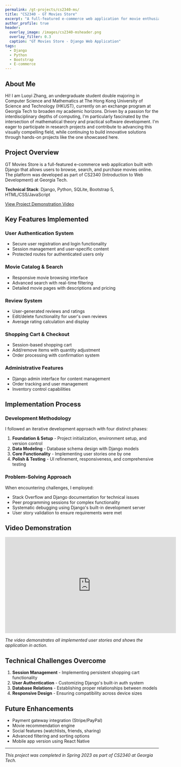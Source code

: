 ```yaml
---
permalink: /gt-projects/cs2340-ms/
title: "CS2340 - GT Movies Store"
excerpt: "A full-featured e-commerce web application for movie enthusiasts"
author_profile: true
header:
  overlay_image: /images/cs2340-msheader.png
  overlay_filter: 0.3
  caption: "GT Movies Store - Django Web Application"
tags:
  - Django
  - Python
  - Bootstrap
  - E-commerce
---
```


## About Me

Hi! I am Luoyi Zhang, an undergraduate student double majoring in Computer Science and Mathematics at The Hong Kong University of Science and Technology (HKUST), currently on an exchange program at Georgia Tech to broaden my academic horizons. Driven by a passion for the interdisciplinary depths of computing, I'm particularly fascinated by the intersection of mathematical theory and practical software development. I'm eager to participate in research projects and contribute to advancing this visually compelling field, while continuing to build innovative solutions through hands-on projects like the one showcased here.

## Project Overview

GT Movies Store is a full-featured e-commerce web application built with Django that allows users to browse, search, and purchase movies online. The platform was developed as part of CS2340 (Introduction to Web Development) at Georgia Tech.

**Technical Stack**: Django, Python, SQLite, Bootstrap 5, HTML/CSS/JavaScript

[View Project Demonstration Video](#video-demonstration)

## Key Features Implemented

### User Authentication System
- Secure user registration and login functionality
- Session management and user-specific content
- Protected routes for authenticated users only

### Movie Catalog & Search
- Responsive movie browsing interface
- Advanced search with real-time filtering
- Detailed movie pages with descriptions and pricing

### Review System
- User-generated reviews and ratings
- Edit/delete functionality for user's own reviews
- Average rating calculation and display

### Shopping Cart & Checkout
- Session-based shopping cart
- Add/remove items with quantity adjustment
- Order processing with confirmation system

### Administrative Features
- Django admin interface for content management
- Order tracking and user management
- Inventory control capabilities

## Implementation Process

### Development Methodology
I followed an iterative development approach with four distinct phases:

1. **Foundation & Setup** - Project initialization, environment setup, and version control
2. **Data Modeling** - Database schema design with Django models
3. **Core Functionality** - Implementing user stories one by one
4. **Polish & Testing** - UI refinement, responsiveness, and comprehensive testing

### Problem-Solving Approach
When encountering challenges, I employed:
- Stack Overflow and Django documentation for technical issues
- Peer programming sessions for complex functionality
- Systematic debugging using Django's built-in development server
- User story validation to ensure requirements were met

## Video Demonstration

<div class="video-container">
    <iframe width="560" height="315" src="https://www.youtube.com/embed/your-video-id" frameborder="0" allow="accelerometer; autoplay; encrypted-media; gyroscope; picture-in-picture" allowfullscreen></iframe>
</div>

*The video demonstrates all implemented user stories and shows the application in action.*

## Technical Challenges Overcome

1. **Session Management** - Implementing persistent shopping cart functionality
2. **User Authentication** - Customizing Django's built-in auth system
3. **Database Relations** - Establishing proper relationships between models
4. **Responsive Design** - Ensuring compatibility across device sizes

## Future Enhancements

- Payment gateway integration (Stripe/PayPal)
- Movie recommendation engine
- Social features (watchlists, friends, sharing)
- Advanced filtering and sorting options
- Mobile app version using React Native

---
*This project was completed in Spring 2023 as part of CS2340 at Georgia Tech.*